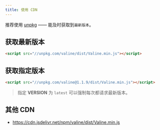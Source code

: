 ```yaml
---
title: 使用 CDN 
---
```


推荐使用 [unpkg](https://unpkg.com/) —— 能及时获取到`最新版本`。

## 获取最新版本

``` html
<script src="//unpkg.com/valine/dist/Valine.min.js"></script>
```

## 获取指定版本

```html
<script src="//unpkg.com/valine@1.1.9/dist/Valine.min.js"></script>
```

> 指定 **VERSION** 为 `latest` 可以强制每次都请求最新版本。 

## 其他 CDN

- https://cdn.jsdelivr.net/npm/valine/dist/Valine.min.js